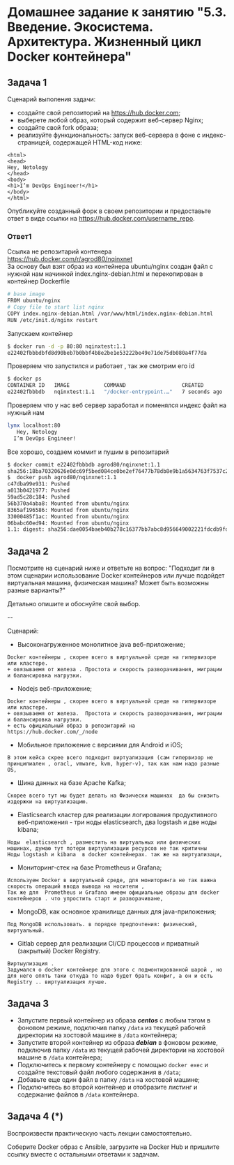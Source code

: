 
# Домашнее задание к занятию "5.3. Введение. Экосистема. Архитектура. Жизненный цикл Docker контейнера"

## Задача 1

Сценарий выполения задачи:

- создайте свой репозиторий на https://hub.docker.com;
- выберете любой образ, который содержит веб-сервер Nginx;
- создайте свой fork образа;
- реализуйте функциональность:
запуск веб-сервера в фоне с индекс-страницей, содержащей HTML-код ниже:
```
<html>
<head>
Hey, Netology
</head>
<body>
<h1>I’m DevOps Engineer!</h1>
</body>
</html>
```
Опубликуйте созданный форк в своем репозитории и предоставьте ответ в виде ссылки на https://hub.docker.com/username_repo.
### Ответ1 
Ссылка не репозитарий контенера https://hub.docker.com/r/agrod80/nqinxnet  
За основу был взят образ из контейнера ubuntu/nginx 
создан файл с нужной нам начинкой index.nginx-debian.html и перекопирован в контейнер 
Dockerfile 
```bash
# base image
FROM ubuntu/nginx
# Copy file to start list nqinx
COPY index.nginx-debian.html /var/www/html/index.nginx-debian.html
RUN /etc/init.d/nginx restart
```

Запускаем контейнер
```bash
$ docker run -d -p 80:80 nqinxtest:1.1
e22402fbbbdbfd8d90beb7b0bbf4b8e2be1e53222be49e71de75db080a4f77da
```
Проверяем что запустился и работает , так же смотрим его id
```bash
$ docker ps
CONTAINER ID   IMAGE           COMMAND                  CREATED         STATUS         PORTS                               NAMES
e22402fbbbdb   nqinxtest:1.1   "/docker-entrypoint.…"   7 seconds ago   Up 7 seconds   0.0.0.0:80->80/tcp, :::80->80/tcp   wonderful_hypatia
```
Проверяем что у нас веб сервер заработал и поменялся индекс файл на нужный нам
```bash
lynx localhost:80
   Hey, Netology
  I’m DevOps Engineer!
```
Все хорошо, создаем коммит и пушим в репозитарий
```bash
$ docker commit e22402fbbbdb agrod80/nqinxnet:1.1
sha256:18ba70320626e0dc69f5bed084ce0be2ef76477b78db8e9b1a5634763f7537c2
$  docker push agrod80/nqinxnet:1.1
c47dba99e931: Pushed
a013b0421977: Pushed
59ad5c28c184: Pushed
56b370a4aba8: Mounted from ubuntu/nginx
8365af196586: Mounted from ubuntu/nginx
33000485f1ac: Mounted from ubuntu/nginx
06babc60ed94: Mounted from ubuntu/nginx
1.1: digest: sha256:dae0054baeb40b278c16377bb7abc8d956649002221fdcdb9fdfdcbbaf710c70 size: 1776

```

## Задача 2

Посмотрите на сценарий ниже и ответьте на вопрос:
"Подходит ли в этом сценарии использование Docker контейнеров или лучше подойдет виртуальная машина, физическая машина? Может быть возможны разные варианты?"

Детально опишите и обоснуйте свой выбор.

--

Сценарий:

- Высоконагруженное монолитное java веб-приложение; 
```
Docker контейнеры , скорее всего в виртуальной среде на гипервизоре или кластере. 
+ овязываемя от железа . Простота и скорость разворачивания, миграции и балансировка нагрузки.
```
- Nodejs веб-приложение;
```
Docker контейнеры , скорее всего в виртуальной среде на гипервизоре или кластере. 
+ овязываемя от железа.  Простота и скорость разворачивания, миграции и балансировка нагрузки.
+ есть официальный образ в репозитарий на https://hub.docker.com/_/node
```
- Мобильное приложение c версиями для Android и iOS;
```
В этом кейса скрее всего подходит виртуализация (сам гипервизор не принципиален , oracl, vmware, kvm, hyper-v), так как нам надо разные OS,
```
- Шина данных на базе Apache Kafka;
```
Скорее всего тут мы будет делать на Физически машинах  да бы снизить издержки на виртуализацию. 
```
- Elasticsearch кластер для реализации логирования продуктивного веб-приложения - три ноды elasticsearch, два logstash и две ноды kibana;
```
Ноды  elasticsearch , разместить на виртуальных или физических машинах, думаю тут потери виртуализации ресурсов не так критичны
Ноды logstash и kibana  в docker контейнерах. так же на виртуализаци, 
```
- Мониторинг-стек на базе Prometheus и Grafana;
```
Используем Docker в виртуальной среде, для мониторинга не так важна скорость операций ввода вывода на носители , 
Так же для  Prometheus и Grafana имеем официальные образы для docker контейнеров . что упростить старт и разворачиване, 
```
- MongoDB, как основное хранилище данных для java-приложения;
```
Под MongoDB использовать. в порядке предпочтения: физический, виртуальный.
```
- Gitlab сервер для реализации CI/CD процессов и приватный (закрытый) Docker Registry.
```
Виртыулизация . 
Задумался о docker контейнере для этого с подмонтированной шарой , но для него опять таки откуда то надо будет брать конфиг, а он и есть Registry .. виртуализация лучше.
```

## Задача 3

- Запустите первый контейнер из образа ***centos*** c любым тэгом в фоновом режиме, подключив папку ```/data``` из текущей рабочей директории на хостовой машине в ```/data``` контейнера;
- Запустите второй контейнер из образа ***debian*** в фоновом режиме, подключив папку ```/data``` из текущей рабочей директории на хостовой машине в ```/data``` контейнера;
- Подключитесь к первому контейнеру с помощью ```docker exec``` и создайте текстовый файл любого содержания в ```/data```;
- Добавьте еще один файл в папку ```/data``` на хостовой машине;
- Подключитесь во второй контейнер и отобразите листинг и содержание файлов в ```/data``` контейнера.

## Задача 4 (*)

Воспроизвести практическую часть лекции самостоятельно.

Соберите Docker образ с Ansible, загрузите на Docker Hub и пришлите ссылку вместе с остальными ответами к задачам.



